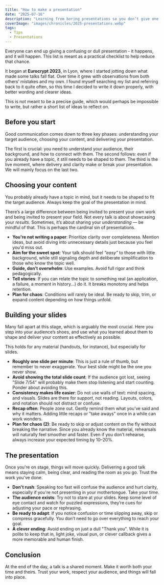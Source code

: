 ```yaml
---
title: "How to make a presentation"
date: "2025-07-16"
description: "Learning from boring presentations so you don’t give one."
coverImage: "images/chronicles/2025-presentations.webp"
tags:
  - Tips
  - Presentations
---
```



Everyone can end up giving a confusing or dull presentation - it happens, and it will happen. This list is meant as a practical checklist to help reduce that chance.

It began at **Eurocrypt 2023**, in Lyon, where I started jotting down what made some talks fall flat. Over time it grew with observations from both others’ mistakes and my own. I found myself searching my list and referring back to it quite often, so this time I decided to write it down properly, with better wording and clearer ideas.

This is not meant to be a precise guide, which would perhaps be impossible to write, but rather a short list of ideas to reflect on.


## Before you start

Good communication comes down to three key phases: understanding your target audience, choosing your content, and delivering your presentation.

The first is crucial: you need to understand your audience, their background, and how to connect with them. The second follows: even if you already have a topic, it still needs to be shaped to them. The third is the live moment, where delivery and clarity make or break your presentation. We will mainly focus on the last two.


## Choosing your content

You probably already have a topic in mind, but it needs to be shaped to fit the target audience. Always keep the goal of the presentation in mind. 

There’s a large difference between being invited to present your own work and being invited to present your field. Not every talk is about showcasing your _results_. Sometimes, it’s about sharing your _understanding_ — be mindful of that. This is perhaps the cardinal sin of presentations.

- **You're not writing a paper**: Prioritize clarity over completeness. Mention ideas, but avoid diving into unnecessary details just because you feel you'd miss out.
- **Aim for the sweet spot**: Your talk should feel _“easy”_ to those with little background, while still signaling depth and deliberate simplification to those who know the topic well.
- **Guide, don’t overwhelm**: Use examples. Avoid full rigor and think pedagogically.
- **Tell stories**: If you can relate the topic to something real (an application, a failure, a moment in history...) do it. It breaks monotony and helps retention. 
- **Plan for chaos**: Conditions will rarely be ideal. Be ready to skip, trim, or expand content depending on how things unfold.


## Building your slides 

Many fall apart at this stage, which is arguably the most crucial. Here you step into your audience’s shoes, and use what you learned about them to shape and deliver your content as effectively as possible.

This holds for any material (handouts, for instance), but especially for slides.

- **Roughly one slide per minute**: This is just a rule of thumb, but remember to never exaggerate. Your best slide might be the one you never show.
- **Avoid showing the total slide count**: If the audience got lost, seeing "Slide 7/54" will probably make them stop listening and start counting. Ponder about avoiding this.
- **Consistency makes life easier**: Do not use walls of text: mind spacing, and visuals. Slides are there for *support*, not reading. Layouts, colors, and notation should not distract or confuse.
- **Recap often**: People zone out. Gently remind them what you’ve said and why it matters. Adding little recaps or "take aways" once in a while can work wonders.
- **Plan for chaos (2)**: Be ready to skip or adjust content on the fly without breaking the narrative. Since you already know the material, rehearsals will naturally feel smoother and faster. Even if you don't rehearse, always increase your expected timing by 10–20%. 


## The presentation

Once you're on stage, things will move quickly. Delivering a good talk means staying calm, being clear, and reading the room as you go. Trust the work you've done. 

- **Don't rush**: Speaking too fast will confuse the audience and hurt clarity, especially if you're not presenting in your mothertongue. Take your time.
- **The audience exists**: Try not to stare at your slides. Keep some level of eye contact and watch for puzzled expressions, they’re cues for adjusting your pace or rephrasing.
- **Be ready to adapt**: If you notice confusion or time slipping away, skip or compress gracefully. You don’t need to go over everything to reach your goal.
- **A clever ending**: Avoid ending on just a dull "Thank you". While it is polite to keep that in, light joke, visual pun, or clever callback gives a more memorable and human finish.


## Conclusion

At the end of the day, a talk is a shared moment. Make it worth both your time and theirs. Trust your work, respect your audience, and things will fall into place.

